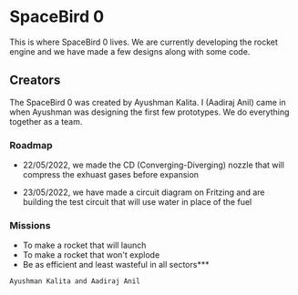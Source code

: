 # SpaceBird 0

This is where SpaceBird 0 lives. We are currently developing the rocket engine and we have made a few designs along with some code.


## Creators

The SpaceBird 0 was created by Ayushman Kalita. I (Aadiraj Anil) came in when Ayushman was designing the first few prototypes. We do everything together as a team.

### Roadmap

- 22/05/2022, we made the CD (Converging-Diverging) nozzle that will compress the exhuast gases before expansion

- 23/05/2022, we have made a circuit diagram on Fritzing and are building the test circuit that will use water in place of the fuel


### Missions

* To make a rocket that will launch
* To make a rocket that won't explode
* Be as efficient and least wasteful in all sectors***



`Ayushman Kalita and Aadiraj Anil`

